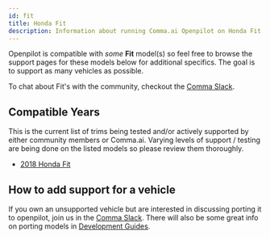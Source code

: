```yaml
---
id: fit
title: Honda Fit
description: Information about running Comma.ai Openpilot on Honda Fit vehicles.
---
```


Openpilot is compatible with *some* **Fit** model(s) so feel free to browse the support pages for these models below for additional specifics.
The goal is to support as many vehicles as possible.

To chat about Fit's with the community, checkout the  [Comma Slack](https://slack.comma.ai).
## Compatible Years

This is the current list of trims being tested and/or actively supported by either community members or Comma.ai.
Varying levels of support / testing are being done on the listed models so please review them thoroughly.

* [2018 Honda Fit](./honda//2018-honda-fit.md)

## How to add support for a vehicle

If you own an unsupported vehicle but are interested in discussing porting it to openpilot, join us in the [Comma Slack](https://slack.comma.ai).
There will also be some great info on porting models in [Development Guides](../../development/guides/).

